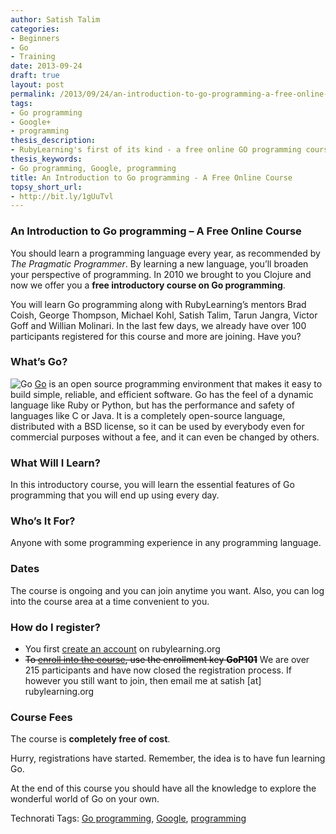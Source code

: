 ```yaml
---
author: Satish Talim
categories:
- Beginners
- Go
- Training
date: 2013-09-24
draft: true
layout: post
permalink: /2013/09/24/an-introduction-to-go-programming-a-free-online-course/
tags:
- Go programming
- Google+
- programming
thesis_description:
- RubyLearning's first of its kind - a free online GO programming course.
thesis_keywords:
- Go programming, Google, programming
title: An Introduction to Go programming - A Free Online Course
topsy_short_url:
- http://bit.ly/1gUuTvl
---
```


<div>
  <h3>
    An Introduction to Go programming &#8211; A Free Online Course
  </h3>
  
  <p>
    <span class="drop_cap">Y</span>ou should learn a programming language every year, as recommended by <em>The Pragmatic Programmer</em>. By learning a new language, you&#8217;ll broaden your perspective of programming. In 2010 we brought to you Clojure and now we offer you a <b>free introductory course on Go programming</b>.
  </p>
  
  <p>
    You will learn Go programming along with RubyLearning&#8217;s mentors Brad Coish, George Thompson, Michael Kohl, Satish Talim, Tarun Jangra, Victor Goff and Willian Molinari. In the last few days, we already have over 100 participants registered for this course and more are joining. Have you?
  </p>
  
  <h3>
    What&#8217;s Go?
  </h3>
  
  <p class="block">
    <img class="alignleft" alt="Go" src="http://rubylearning.com/images/go.png" title="Go Mascot" /> <a href="http://golang.org/">Go</a> is an open source programming environment that makes it easy to build simple, reliable, and efficient software. Go has the feel of a dynamic language like Ruby or Python, but has the performance and safety of languages like C or Java. It is a completely open-source language, distributed with a BSD license, so it can be used by everybody even for commercial purposes without a fee, and it can even be changed by others.
  </p>
  
  <h3>
    What Will I Learn?
  </h3>
  
  <p>
    In this introductory course, you will learn the essential features of Go programming that you will end up using every day.
  </p>
  
  <h3>
    Who&#8217;s It For?
  </h3>
  
  <p>
    Anyone with some programming experience in any programming language.
  </p>
  
  <h3>
    Dates
  </h3>
  
  <p>
    The course is ongoing and you can join anytime you want. Also, you can log into the course area at a time convenient to you.
  </p>
  
  <h3>
    How do I register?
  </h3>
  
  <ul>
    <li>
      You first <a href="http://rubylearning.org/classes/login/index.php">create an account</a> on rubylearning.org
    </li>
    <li>
      <span style='color:black;text-decoration:line-through'>To <a href="http://rubylearning.org/classes/course/view.php?id=34">enroll into the course</a>, use the enrollment key <b>GoP101</b></span> We are over 215 participants and have now closed the registration process. If however you still want to join, then email me at satish [at] rubylearning.org
    </li>
  </ul>
  
  <h3>
    Course Fees
  </h3>
  
  <p>
    The course is <b>completely free of cost</b>.
  </p>
  
  <p>
    Hurry, registrations have started. Remember, the idea is to have fun learning Go.
  </p>
  
  <p class="alert">
    At the end of this course you should have all the knowledge to explore the wonderful world of Go on your own.
  </p>
</div>

Technorati Tags: <a href="http://technorati.com/tag/Go+programming" rel="tag">Go programming</a>, <a href="http://technorati.com/tag/Google" rel="tag"> Google</a>, <a href="http://technorati.com/tag/programming" rel="tag"> programming</a>
